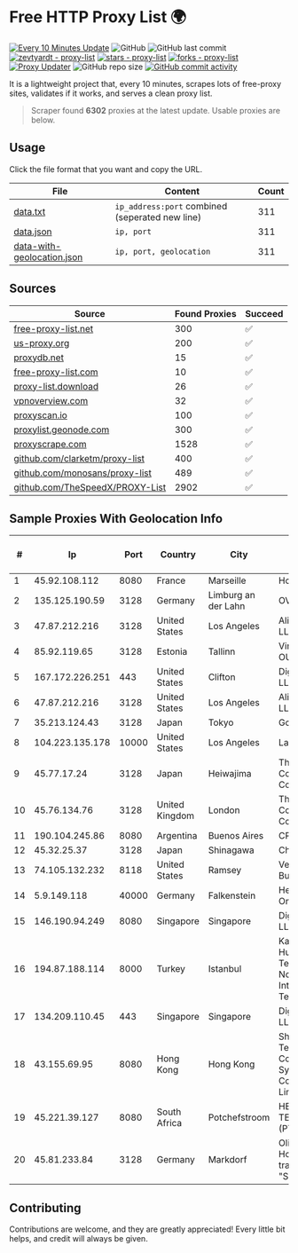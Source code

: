 
# Free HTTP Proxy List 🌍

[![Every 10 Minutes Update](https://github.com/mertguvencli/http-proxy-list/actions/workflows/main.yml/badge.svg?branch=main)](https://github.com/mertguvencli/http-proxy-list/actions/workflows/main.yml)
![GitHub](https://img.shields.io/github/license/mertguvencli/http-proxy-list)
![GitHub last commit](https://img.shields.io/github/last-commit/mertguvencli/http-proxy-list)
[![zevtyardt - proxy-list](https://img.shields.io/static/v1?label=zevtyardt&message=proxy-list&color=blue&logo=github)](https://github.com/zevtyardt/proxy-list "Go to GitHub repo")
[![stars - proxy-list](https://img.shields.io/github/stars/zevtyardt/proxy-list?style=social)](https://github.com/zevtyardt/proxy-list)
[![forks - proxy-list](https://img.shields.io/github/forks/zevtyardt/proxy-list?style=social)](https://github.com/zevtyardt/proxy-list)
[![Proxy Updater](https://github.com/zevtyardt/proxy-list/workflows/Proxy%20Updater/badge.svg)](https://github.com/zevtyardt/proxy-list/actions?query=workflow:"Proxy+Updater")
![GitHub repo size](https://img.shields.io/github/repo-size/zevtyardt/proxy-list)
[![GitHub commit activity](https://img.shields.io/github/commit-activity/m/zevtyardt/proxy-list?logo=commits)](https://github.com/zevtyardt/proxy-list/commits/main)

It is a lightweight project that, every 10 minutes, scrapes lots of free-proxy sites, validates if it works, and serves a clean proxy list.

> Scraper found **6302** proxies at the latest update. Usable proxies are below.

## Usage

Click the file format that you want and copy the URL.

|File|Content|Count|
|----|-------|-----|
|[data.txt](https://raw.githubusercontent.com/mertguvencli/http-proxy-list/main/proxy-list/data.txt)|`ip_address:port` combined (seperated new line)|311|
|[data.json](https://raw.githubusercontent.com/mertguvencli/http-proxy-list/main/proxy-list/data.json)|`ip, port`|311|
|[data-with-geolocation.json](https://raw.githubusercontent.com/mertguvencli/http-proxy-list/main/proxy-list/data-with-geolocation.json)|`ip, port, geolocation`|311|

## Sources

|Source|Found Proxies|Succeed|
|------|-------------|-------|
|[free-proxy-list.net](https://free-proxy-list.net)|300|✅|
|[us-proxy.org](https://www.us-proxy.org)|200|✅|
|[proxydb.net](http://proxydb.net)|15|✅|
|[free-proxy-list.com](https://free-proxy-list.com/?page=&port=&type%5B%5D=http&type%5B%5D=https&up_time=0&search=Search)|10|✅|
|[proxy-list.download](https://www.proxy-list.download/HTTP)|26|✅|
|[vpnoverview.com](https://vpnoverview.com/privacy/anonymous-browsing/free-proxy-servers)|32|✅|
|[proxyscan.io](https://www.proxyscan.io)|100|✅|
|[proxylist.geonode.com](https://proxylist.geonode.com/api/proxy-list?limit=300&page=1&sort_by=lastChecked&sort_type=desc&protocols=http,https)|300|✅|
|[proxyscrape.com](https://api.proxyscrape.com/v2/?request=displayproxies&protocol=http&timeout=10000&country=all&ssl=all&anonymity=all)|1528|✅|
|[github.com/clarketm/proxy-list](https://raw.githubusercontent.com/clarketm/proxy-list/master/proxy-list-raw.txt)|400|✅|
|[github.com/monosans/proxy-list](https://raw.githubusercontent.com/monosans/proxy-list/main/proxies/http.txt)|489|✅|
|[github.com/TheSpeedX/PROXY-List](https://raw.githubusercontent.com/TheSpeedX/PROXY-List/master/http.txt)|2902|✅|


## Sample Proxies With Geolocation Info

|#|Ip|Port|Country|City|Internet Service Provider|
|-|--|----|-------|----|-------------------------|
|1|45.92.108.112|8080|France|Marseille|Hosteur SAS|
|2|135.125.190.59|3128|Germany|Limburg an der Lahn|OVH SAS|
|3|47.87.212.216|3128|United States|Los Angeles|Alibaba.com LLC|
|4|85.92.119.65|3128|Estonia|Tallinn|Virtuaalinfra OU|
|5|167.172.226.251|443|United States|Clifton|DigitalOcean, LLC|
|6|47.87.212.216|3128|United States|Los Angeles|Alibaba.com LLC|
|7|35.213.124.43|3128|Japan|Tokyo|Google LLC|
|8|104.223.135.178|10000|United States|Los Angeles|LayerHost|
|9|45.77.17.24|3128|Japan|Heiwajima|The Constant Company|
|10|45.76.134.76|3128|United Kingdom|London|The Constant Company|
|11|190.104.245.86|8080|Argentina|Buenos Aires|CPS|
|12|45.32.25.37|3128|Japan|Shinagawa|Choopa|
|13|74.105.132.232|8118|United States|Ramsey|Verizon Business|
|14|5.9.149.118|40000|Germany|Falkenstein|Hetzner Online GmbH|
|15|146.190.94.249|8080|Singapore|Singapore|DigitalOcean, LLC|
|16|194.87.188.114|8000|Turkey|Istanbul|Kadir Huseyin Tezcan Nosspeed Internet Teknolojileri|
|17|134.209.110.45|443|Singapore|Singapore|DigitalOcean, LLC|
|18|43.155.69.95|8080|Hong Kong|Hong Kong|Shenzhen Tencent Computer Systems Company Limited|
|19|45.221.39.127|8080|South Africa|Potchefstroom|HERO TELECOMS (PTY) LTD|
|20|45.81.233.84|3128|Germany|Markdorf|Oliver Horscht is trading as "SYNLINQ"|



## Contributing

Contributions are welcome, and they are greatly appreciated! Every
little bit helps, and credit will always be given.

